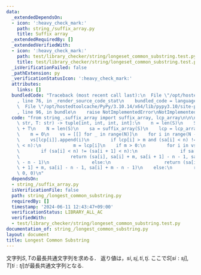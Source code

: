 ```yaml
---
data:
  _extendedDependsOn:
  - icon: ':heavy_check_mark:'
    path: string_/suffix_array.py
    title: Suffix array
  _extendedRequiredBy: []
  _extendedVerifiedWith:
  - icon: ':heavy_check_mark:'
    path: test/library_checker/string/longeset_common_substring.test.py
    title: test/library_checker/string/longeset_common_substring.test.py
  _isVerificationFailed: false
  _pathExtension: py
  _verificationStatusIcon: ':heavy_check_mark:'
  attributes:
    links: []
  bundledCode: "Traceback (most recent call last):\n  File \"/opt/hostedtoolcache/PyPy/3.10.14/x64/lib/pypy3.10/site-packages/onlinejudge_verify/documentation/build.py\"\
    , line 76, in _render_source_code_stat\n    bundled_code = language.bundle(\n\
    \  File \"/opt/hostedtoolcache/PyPy/3.10.14/x64/lib/pypy3.10/site-packages/onlinejudge_verify/languages/python.py\"\
    , line 96, in bundle\n    raise NotImplementedError\nNotImplementedError\n"
  code: "from string_.suffix_array import suffix_array, lcp_array\n\n\ndef find_lcs_idx(S:\
    \ str, T: str) -> tuple[int, int, int, int]:\n    n = len(S)\n    S = S + \"_\"\
    \ + T\n    N = len(S)\n    sa = suffix_array(S)\n    lcp = lcp_array(S, sa)\n\n\
    \    m = 0\n    vs = [[] for _ in range(N)]\n    for i in range(N - 1):\n    \
    \    vs[lcp[i]].append(i)\n        if lcp[i] > m and (sa[i] < n) != (sa[i + 1]\
    \ < n):\n            m = lcp[i]\n    if m > 0:\n        for i in vs[m]:\n    \
    \        if (sa[i] < n) != (sa[i + 1] < n):\n                if sa[i] < n:\n \
    \                   return (sa[i], sa[i] + m, sa[i + 1] - n - 1, sa[i + 1] + m\
    \ - n - 1)\n                else:\n                    return (sa[i + 1], sa[i\
    \ + 1] + m, sa[i] - n - 1, sa[i] + m - n - 1)\n    else:\n        return (0, 0,\
    \ 0, 0)\n"
  dependsOn:
  - string_/suffix_array.py
  isVerificationFile: false
  path: string_/longest_common_substring.py
  requiredBy: []
  timestamp: '2024-06-11 12:43:47+09:00'
  verificationStatus: LIBRARY_ALL_AC
  verifiedWith:
  - test/library_checker/string/longeset_common_substring.test.py
documentation_of: string_/longest_common_substring.py
layout: document
title: Longest Common Substring
---
```


文字列$S, T$の最長共通文字列を求める．
返り値は，$si, sj, ti, tj$. ここで$S[si: sj], T[ti: tj]$が最長共通文字列となる.